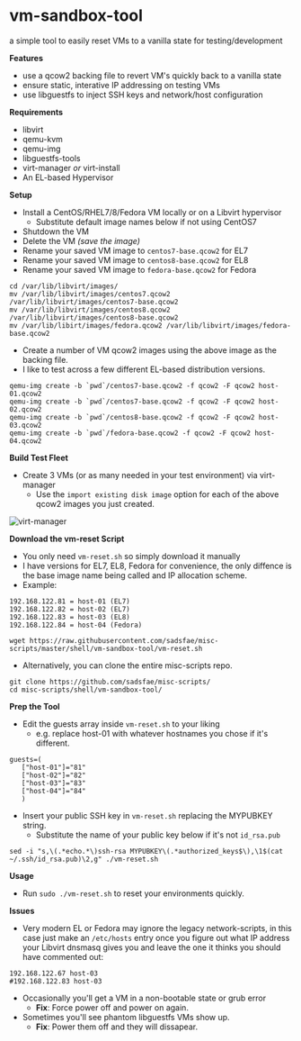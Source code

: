 vm-sandbox-tool
===============
a simple tool to easily reset VMs to a vanilla state for testing/development

**Features**
  - use a qcow2 backing file to revert VM's quickly back to a vanilla state
  - ensure static, interative IP addressing on testing VMs
  - use libguestfs to inject SSH keys and network/host configuration

**Requirements**
  - libvirt
  - qemu-kvm
  - qemu-img
  - libguestfs-tools
  - virt-manager *or* virt-install
  - An EL-based Hypervisor

**Setup**
  - Install a CentOS/RHEL7/8/Fedora VM locally or on a Libvirt hypervisor
    - Substitute default image names below if not using CentOS7
  - Shutdown the VM
  - Delete the VM *(save the image)*
  - Rename your saved VM image to `centos7-base.qcow2` for EL7
  - Rename your saved VM image to `centos8-base.qcow2` for EL8
  - Rename your saved VM image to `fedora-base.qcow2` for Fedora
```
cd /var/lib/libvirt/images/
mv /var/lib/libvirt/images/centos7.qcow2 /var/lib/libvirt/images/centos7-base.qcow2
mv /var/lib/libvirt/images/centos8.qcow2 /var/lib/libvirt/images/centos8-base.qcow2
mv /var/lib/libirt/images/fedora.qcow2 /var/lib/libvirt/images/fedora-base.qcow2
```
  - Create a number of VM qcow2 images using the above image as the backing file.
  - I like to test across a few different EL-based distribution versions.

```
qemu-img create -b `pwd`/centos7-base.qcow2 -f qcow2 -F qcow2 host-01.qcow2
qemu-img create -b `pwd`/centos7-base.qcow2 -f qcow2 -F qcow2 host-02.qcow2
qemu-img create -b `pwd`/centos8-base.qcow2 -f qcow2 -F qcow2 host-03.qcow2
qemu-img create -b `pwd`/fedora-base.qcow2 -f qcow2 -F qcow2 host-04.qcow2
```

**Build Test Fleet**
  - Create 3 VMs (or as many needed in your test environment) via virt-manager
    - Use the ```import existing disk image``` option for each of the above qcow2 images you just created.

![virt-manager](/shell/vm-sandbox-tool/image/virt-manager.png?raw=true)

**Download the vm-reset Script**
  - You only need ```vm-reset.sh``` so simply download it manually
  - I have versions for EL7, EL8, Fedora for convenience, the only diffence is the base image name being called and IP allocation scheme.
  - Example:
```
192.168.122.81 = host-01 (EL7)
192.168.122.82 = host-02 (EL7)
192.168.122.83 = host-03 (EL8)
192.168.122.84 = host-04 (Fedora)
```

```
wget https://raw.githubusercontent.com/sadsfae/misc-scripts/master/shell/vm-sandbox-tool/vm-reset.sh
```
  - Alternatively, you can clone the entire misc-scripts repo.
```
git clone https://github.com/sadsfae/misc-scripts/
cd misc-scripts/shell/vm-sandbox-tool/
```
**Prep the Tool**
  - Edit the guests array inside ```vm-reset.sh``` to your liking
    - e.g. replace host-01 with whatever hostnames you chose if it's different.
```
guests=(
   ["host-01"]="81"
   ["host-02"]="82"
   ["host-03"]="83"
   ["host-04"]="84"
   )
```
  - Insert your public SSH key in ```vm-reset.sh``` replacing the MYPUBKEY string.
    - Substitute the name of your public key below if it's not ```id_rsa.pub```
```
sed -i "s,\(.*echo.*\)ssh-rsa MYPUBKEY\(.*authorized_keys$\),\1$(cat ~/.ssh/id_rsa.pub)\2,g" ./vm-reset.sh
```
**Usage**
  - Run ```sudo ./vm-reset.sh``` to reset your environments quickly.

**Issues**
  - Very modern EL or Fedora may ignore the legacy network-scripts, in this case just make an `/etc/hosts` entry once you figure out what IP address your Libvirt dnsmasq gives you and leave the one it thinks you should have commented out:
```
192.168.122.67 host-03
#192.168.122.83 host-03
```
  - Occasionally you'll get a VM in a non-bootable state or grub error
    - **Fix**: Force power off and power on again.
  - Sometimes you'll see phantom libguestfs VMs show up.
    - **Fix**: Power them off and they will dissapear.
